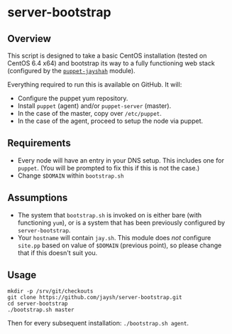 # server-bootstrap

## Overview

This script is designed to take a basic CentOS installation (tested on CentOS
6.4 x64) and bootstrap its way to a fully functioning web stack (configured by
the [`puppet-jayshah`](https://github.com/jaysh/puppet-jayshah) module).

Everything required to run this is available on GitHub. It will:

- Configure the puppet yum repository.
- Install `puppet` (agent) and/or `puppet-server` (master).
- In the case of the master, copy over `/etc/puppet`.
- In the case of the agent, proceed to setup the node via puppet.

## Requirements

- Every node will have an entry in your DNS setup. This includes one for `puppet`.
(You will be prompted to fix this if this is not the case.)
- Change `$DOMAIN` within `bootstrap.sh`

## Assumptions

- The system that `bootstrap.sh` is invoked on is either bare (with functioning
`yum`), or is a system that has been previously configured by `server-bootstrap`.
- Your `hostname` will contain `jay.sh`. This module does *not* configure `site.pp`
based on value of `$DOMAIN` (previous point), so please change that if this doesn't
suit you.

## Usage

	mkdir -p /srv/git/checkouts
	git clone https://github.com/jaysh/server-bootstrap.git
	cd server-bootstrap
	./bootstrap.sh master

Then for every subsequent installation: `./bootstrap.sh agent`.
